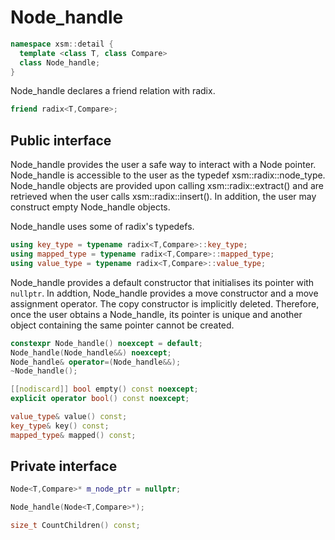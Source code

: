 
# Node_handle

```c++
namespace xsm::detail {
  template <class T, class Compare>
  class Node_handle;
}
```

Node_handle declares a friend relation with radix.

```c++
friend radix<T,Compare>;
```

## Public interface

Node_handle provides the user a safe way to interact with a Node pointer. Node_handle is accessible
to the user as the typedef xsm::radix::node_type. Node_handle objects are provided upon calling
xsm::radix::extract() and are retrieved when the user calls xsm::radix::insert(). In addition, the
user may construct empty Node_handle objects.

Node_handle uses some of radix's typedefs. 

```c++
using key_type = typename radix<T,Compare>::key_type;
using mapped_type = typename radix<T,Compare>::mapped_type;
using value_type = typename radix<T,Compare>::value_type;
```

Node_handle provides a default constructor that initialises its pointer with `nullptr`. In addtion,
Node_handle provides a move constructor and a move assignment operator. The copy constructor is
implicitly deleted. Therefore, once the user obtains a Node_handle, its pointer is unique and another
object containing the same pointer cannot be created.

```c++
constexpr Node_handle() noexcept = default;
Node_handle(Node_handle&&) noexcept;
Node_handle& operator=(Node_handle&&);
~Node_handle();
```

```c++
[[nodiscard]] bool empty() const noexcept;
explicit operator bool() const noexcept;
```

```c++
value_type& value() const; 
key_type& key() const;
mapped_type& mapped() const;
```

## Private interface

```c++
Node<T,Compare>* m_node_ptr = nullptr;

Node_handle(Node<T,Compare>*);

size_t CountChildren() const;
```

